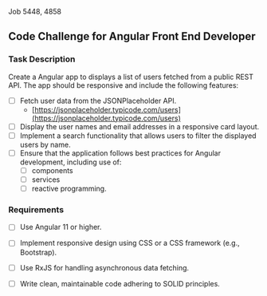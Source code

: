 Job 5448, 4858 

## Code Challenge for Angular Front End Developer

 
### Task Description  

Create a Angular app to displays a list of users fetched from a public REST API.
The app should be responsive and include the following features:  
  
 - [ ] Fetch user data from the JSONPlaceholder API.  
	 -  [https://jsonplaceholder.typicode.com/users](https://jsonplaceholder.typicode.com/users)
 - [ ] Display the user names and email addresses in a responsive card layout.  
 - [ ] Implement a search functionality that allows users to filter the displayed users by name.  
 - [ ] Ensure that the application follows best practices for Angular development, including use of: 
	 - [ ] components
	 - [ ] services
	 - [ ] reactive programming.  
    
### Requirements  

 - [ ] Use Angular 11 or higher.  
 - [ ] Implement responsive design using CSS or a CSS framework (e.g., Bootstrap).  
 - [ ] Use RxJS for handling asynchronous data fetching.  
 - [ ] Write clean, maintainable code adhering to SOLID principles.  

